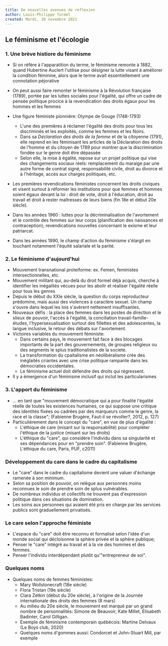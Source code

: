 ```yaml
---
title: De nouvelles avenues de reflexion
author: Louis-Philippe Turmel
created: Mardi, 30 novembre 2021
---
```


## Le féminisme et l'écologie

### 1. Une brève histiore du féminisme
- Si on réfère à l'apparatition du terme, le féminisme remonte à 1882, 
quand Hubertine Auclert l'utilise pour désigner la lutte visant à améliorer la condition féminine,
alors que le terme avait essentiellement une connotation péjorative

- On peut aussi faire remonter le féminisme à la Révolution française (1789), portée par les luttes sociales
pour l'égalité, qui offre un cadre de pensée politique procice à la revendication des droits égaux
pour les hommes et les femmes

- Une figure féministe pionnière: Olympe de Gouge (1748-1793)
    - L'une des premières à réclamer l'égalité des droits pour tous les discriminés et les exploités, comme les femmes et les Noirs.
    - Dans sa _Déclaration des droits de la femme_ et de la citoyenne (1791), elle reprend en les féminisant les articles de la Déclaration des droits de l'homme et du citoyen de 1789 pour montrer que la discrimination fondée sur le genre doit être dépassée
    - Selon elle, la mise à égalité, repose sur un projet politique qui vise des changements sociaux réels: remplacement du maraige par une autre forme de contrat signé, responsabilité civile, droit au divorce et à l'héritage, accès aux charges politiques, etc.
- Les premières revendications féministes concernent les droits civiques et visent surtout à réformer les institutions pour que femmes et hommes soient égaux devant la loi : droit de vote, droit à l'éducation, droit au travail et droit à rester maîtresses de leurs biens (fin 18e et début 20e siècle).
- Dans les années 1960 : luttes pour la décriminalisation de l'avortement et le contrôle des femmes sur leur corps (planification des naissances et contraception); revendications nouvelles concernant le exisme et leur patriarcat.
- Dans les années 1990, le champ d'action du féminisme s'élargit en touchant notamment l'équité salariale et la parité.

### 2. Le féminisme d'aujourd'hui

- Mouvement transnational proteiforme: ex. Femen, feministes intersectionnelles, etc.
- Mouvement militant qui, au-delà du droit formel déjà acquis, cherche à identifier les inégalités vécues pour les abolir et réaliser l'égalité réelle pour tous les genres
- Depuis le début du XXIe siècle, la question du corps reproducteur prédomine, mais aussi des violences à caractère sexuel. Un champ s'ouvre dans lequel les lois s'avèrent nettement insuffisantes.
- Nouveaux défis : la place des femmes dans les postes de direction et le slieux de pouvoir, l'accès à l'égalité, la conciliation travail-famille-études, l'hypersexualisation surtout des fillettes et des adolescentes, la langue inclusive, le retour des débats sur l'avortement.
- Victoires variables du mouvement féministe:
    - Dans certains pays, le mouvement fait face à des blocages importants de la part des gouvernements, de groupes religieux ou des segments le splus traditionalistes de la societe.
    - La transformation du cpaitalisme en néolibéralisme crée des inéglaités criantes avec une crise politique rampante dans les démocraties occidentales.
    - Le féminisme actuel doit défendre des droits qui régressent.
- Il y a émergence d'un féminisme inclusif qui inclut les particularismes

### 3. L'apport du féminisme
- ... en tant que "mouvement démocratique qui a pour finalité l'égalité réelle de toutes les existences humaines, ce qui suppose une critique des identités fixées ou cadrées par des marqueurs comme le genre, la race et la classe"; (Fabienne Brugère, Faut-il se révolter?, 2012, p. 127)
- Particulièrement dans le concept du "care", en vue de plus d'égalité :
    - L'éthique de care (misant sur la responsabilité) pour compléter l'éthique de la justice (misant sur les droits)
    - L'éthique du "care", qui considère l'individu dans sa singularité et ses dépendances pour en "prendre soin". (Fabienne Brugère, L'éthique du care, Paris, PUF, c2011)

### Développement du care dans le cadre du capitalisme
- Le "care" dans le cadre du capitalisme devient une valuer d'échange ramenée à son minimum.
- Selon sa position de pouvoir, on relègue aux personnes moins reconnues le soin de prendre soin de splus vulnérables.
- De nombreux individus et collectifs ne trouvent pas d'expression politique dans ces situations de domination.
- Les soins aux personnes qui avaient été pris en charge par les services publics sont graduellement privatisés.

### Le care selon l'approche féministe

- L'espace du "care" doit être reconnu et formalisé selon l'idée d'un monde social qui décloisonne la sphère privée et la sphère publique;
- Penser le "care" intégré au travail et à la vie des hommes et des femmes.
- Penser l'individu interdépendant plutôt qu'"entrepreneur de soi".

### Quelques noms
- Quelques noms de femmes féministes:
    - Mary Wollstonecraft (18e siècle)
    - Flora Tristan (19e siècle)
    - Clara Zetkin (début du 20e siècle), à l'origine de la Journée internationale des droits des femmes (8 mars)
    - Au milieu du 20e siècle, le mouvement est marqué par un grand nombre de personnalités: Simone de Beauvoir, Kate Millet, Élisabeth Badinter, Carol Gilligan.
    - Exemple de féminisme contemporain québécois: Martine Delvaux (Le Boys club, 2020)
    - Quelques noms d'gommes aussi: Condorcet et John-Stuart Mill, par exemple
